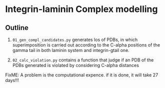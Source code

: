# Integrin-laminin Complex modelling

## Outline
1. `01_gen_compl_candidates.py` generates los of PDBs, in which superimposition is carried out according to the C-alpha positions of the gamma tail in both laminin system and integrin-gtail one.

2. `02_calc_violation.py` contains a function that judge if an PDB of the PDBs generated is violated by considering C-alpha distances

FixME:
A problem is the computational expence. 
if it is done, it will take 27 days!!!
